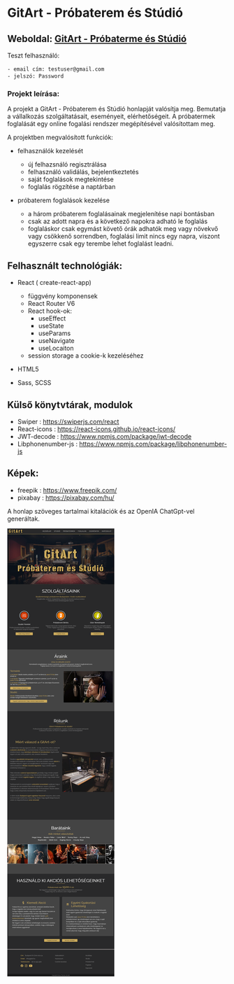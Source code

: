# GitArt - Próbaterem és Stúdió

## Weboldal: [GitArt - Próbaterme és Stúdió ](https://thomas-horvath.github.io/GITART-frontend/)



Teszt felhasználó:

    - email cím: testuser@gmail.com
    - jelszó: Password

### Projekt leírása:
A projekt a GitArt - Próbaterem és Stúdió honlapját valósítja meg. Bemutatja a vállalkozás szolgáltatásait, eseményeit, elérhetőségeit. 
A próbatermek foglalását egy online fogalási rendszer megépítésével valósítottam meg.
 
 
 A projektben megvalósított funkciók: 
 - felhasználók kezelését
    - új felhazsnáló regisztrálása
    - felhasználó validálás, bejelentkeztetés
    - saját foglalások megtekintése
    - foglalás rögzítése a naptárban
    

 - próbaterem foglalások kezelése
    - a három próbaterem foglalásainak megjelenítése napi bontásban
    - csak az adott napra és a következő napokra adható le foglalás
    - foglaláskor csak egymást követő órák adhatók meg vagy növekvő vagy csökkenő sorrendben, foglalási limit nincs egy napra, viszont egyszerre csak egy terembe lehet foglalást leadni.



## Felhasznált technológiák:
 
 - React ( create-react-app)
    - függvény komponensek 
    - React Router V6
    - React hook-ok:
        - useEffect
        - useState
        - useParams
        - useNavigate
        - useLocaiton
    - session storage a cookie-k kezeléséhez

 - HTML5 
 - Sass, SCSS


## Külső könytvtárak, modulok
- Swiper : https://swiperjs.com/react
- React-icons : https://react-icons.github.io/react-icons/
- JWT-decode : https://www.npmjs.com/package/jwt-decode
- Libphonenumber-js : https://www.npmjs.com/package/libphonenumber-js

## Képek: 
 - freepik : https://www.freepik.com/
 - pixabay : https://pixabay.com/hu/
 
 A honlap szöveges tartalmai kitalációk és az OpenIA ChatGpt-vel generáltak. 

 ![preview](preview.png)